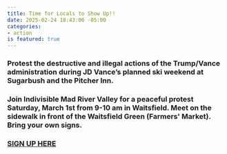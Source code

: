 ```yaml
---
title: Time for Locals to Show Up!!
date: 2025-02-24 18:43:00 -05:00
categories:
- action
is featured: true
---
```


### Protest the destructive and illegal actions of the Trump/Vance administration during JD Vance’s planned ski weekend at  Sugarbush and the Pitcher Inn.

### Join Indivisible Mad River Valley for a peaceful protest Saturday, March 1st from 9-10 am in Waitsfield. Meet on the sidewalk in front of the Waitsfield Green (Farmers' Market). Bring your own signs.

### [SIGN UP HERE](https://www.mobilize.us/indivisiblemadriver.../event/758259/)